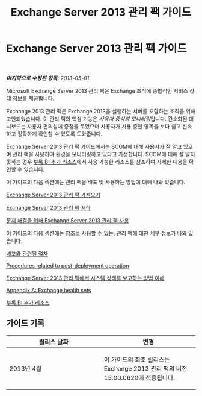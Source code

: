 ﻿---
title: Exchange Server 2013 관리 팩 가이드
TOCTitle: '@NoTitle'
ms:assetid: 5e3d40c1-9230-467e-be80-633407078468
ms:mtpsurl: https://technet.microsoft.com/ko-kr/library/Ee758046(v=EXCHG.150)
ms:contentKeyID: 53275603
ms.date: 08/29/2014
mtps_version: v=EXCHG.150
ms.translationtype: HT
---

# Exchange Server 2013 관리 팩 가이드

 

_**마지막으로 수정된 항목:** 2013-05-01_

Microsoft Exchange Server 2013 관리 팩은 Exchange 조직에 종합적인 서비스 상태 정보를 제공합니다.

Exchange 2013 관리 팩은 Exchange 2013을 실행하는 서버를 포함하는 조직을 위해 고안되었습니다. 이 관리 팩의 핵심 기능은 *사용자 중심의 모니터링*입니다. 간소화된 대시보드는 사용자 편의성에 중점을 두었으며 사용자가 사용 중인 항목을 보다 쉽고 신속하고 정확하게 확인할 수 있도록 도와줍니다.

Exchange Server 2013 관리 팩 가이드에서는 SCOM에 대해 사용자가 잘 알고 있으며 관리 팩을 사용하여 환경을 모니터링하고 있다고 가정합니다. SCOM에 대해 잘 알지 못하는 경우 [부록 B: 추가 리소스](appendix-b-additional-resources.md)에서 사용 가능한 리소스를 참조하여 자세한 내용을 확인할 수 있습니다.

이 가이드의 다음 섹션에는 관리 팩을 배포 및 사용하는 방법에 대해 나와 있습니다.

[Exchange Server 2013 관리 팩 가져오기](import-the-exchange-server-2013-management-pack.md)

[Exchange Server 2013 관리 팩 시작](getting-started-with-exchange-server-2013-management-pack.md)

[문제 해결을 위해 Exchange Server 2013 관리 팩 사용](using-the-exchange-server-2013-management-pack-for-troubleshooting.md)

이 가이드의 다음 섹션에는 참조로 사용할 수 있는, 관리 팩에 대한 세부 정보가 나와 있습니다.

[배포와 관련된 절차](procedures-related-to-deployment.md)

[Procedures related to post-deployment operation](procedures-related-to-post-deployment-operation.md)

[Exchange Server 2013 관리 팩에서 시스템 상태를 보고하는 방법 이해](understanding-how-exchange-server-2013-management-pack-reports-system-health.md)

[Appendix A: Exchange health sets](appendix-a-exchange-health-sets.md)

[부록 B: 추가 리소스](appendix-b-additional-resources.md)

## 가이드 기록


<table>
<colgroup>
<col style="width: 50%" />
<col style="width: 50%" />
</colgroup>
<thead>
<tr class="header">
<th>릴리스 날짜</th>
<th>변경</th>
</tr>
</thead>
<tbody>
<tr class="odd">
<td><p>2013년 4월</p></td>
<td><p>이 가이드의 최초 릴리스는 Exchange 2013 관리 팩의 버전 15.00.0620에 적용됩니다.</p></td>
</tr>
</tbody>
</table>

